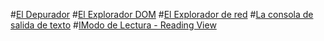 #[El Depurador](IE11-El-Depurador.md )
#[El Explorador DOM](IE11-El-Explorador-DOM.md)
#[El Explorador de red](IE11-El-Explorador-de-red.md)
#[La consola de salida de texto](IE11-La-consola-de-salida-de-texto.md)
#[IModo de Lectura - Reading View](IE11-Modo-de-Lectura.md)